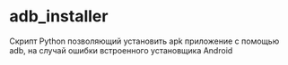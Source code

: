 # adb_installer
Скрипт Python позволяющий установить apk приложение с помощью adb, на случай ошибки встроенного установщика Android
